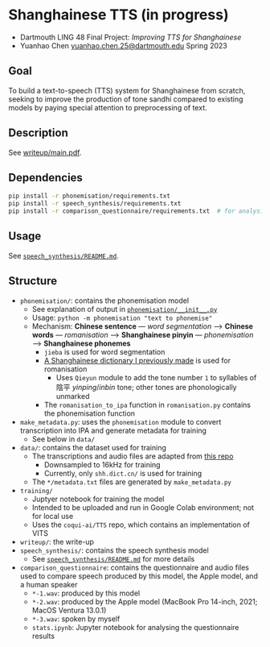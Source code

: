 # Shanghainese TTS (in progress)

- Dartmouth LING 48 Final Project: _Improving TTS for Shanghainese_
- Yuanhao Chen <yuanhao.chen.25@dartmouth.edu> Spring 2023

## Goal

To build a text-to-speech (TTS) system for Shanghainese from scratch, seeking to improve the production of tone sandhi compared to existing models by paying special attention to preprocessing of text.

## Description

See [writeup/main.pdf](writeup/main.pdf).

## Dependencies

```bash
pip install -r phonemisation/requirements.txt
pip install -r speech_synthesis/requirements.txt
pip install -r comparison_questionnaire/requirements.txt  # for analysis of questionnaire results
```

## Usage

See [`speech_synthesis/README.md`](speech_synthesis/README.md).

## Structure

- `phonemisation/`: contains the phonemisation model
  - See explanation of output in [`phonemisation/__init__.py`](phonemisation/__init__.py)
  - Usage: `python -m phonemisation "text to phonemise"`
  - Mechanism: **Chinese sentence** — _word segmentation_ ⟶ **Chinese words** — _romanisation_ ⟶ **Shanghainese pinyin** — _phonemisation_ ⟶ **Shanghainese phonemes**
    - `jieba` is used for word segmentation
    - [A Shanghainese dictionary I previously made](https://github.com/edward-martyr/rime-yahwe_zaonhe/blob/3b61ea98fc2dfa023df6c351aa1bd518d6dc79c8/yahwe_zaonhe.dict.yaml#L25) is used for romanisation
      - Uses `Qieyun` module to add the tone number `1` to syllables of 陰平 _yinping_/_inbin_ tone; other tones are phonologically unmarked
    - The `romanisation_to_ipa` function in `romanisation.py` contains the phonemisation function
- `make_metadata.py`: uses the `phonemisation` module to convert transcription into IPA and generate metadata for training
  - See below in `data/`
- `data/`: contains the dataset used for training
  - The transcriptions and audio files are adapted from [this repo](https://github.com/Cosmos-Break/asr)
    - Downsampled to 16kHz for training
    - Currently, only `shh.dict.cn/` is used for training
  - The `*/metadata.txt` files are generated by `make_metadata.py`
- `training/`
  - Juptyer notebook for training the model
  - Intended to be uploaded and run in Google Colab environment; not for local use
  - Uses the `coqui-ai/TTS` repo, which contains an implementation of VITS
- `writeup/`: the write-up
- `speech_synthesis/`: contains the speech synthesis model
  - See [`speech_synthesis/README.md`](speech_synthesis/README.md) for more details
- `comparison_questionnaire`: contains the questionnaire and audio files used to compare speech produced by this model, the Apple model, and a human speaker
  - `*-1.wav`: produced by this model
  - `*-2.wav`: produced by the Apple model (MacBook Pro 14-inch, 2021; MacOS Ventura 13.0.1)
  - `*-3.wav`: spoken by myself
  - `stats.ipynb`: Jupyter notebook for analysing the questionnaire results
